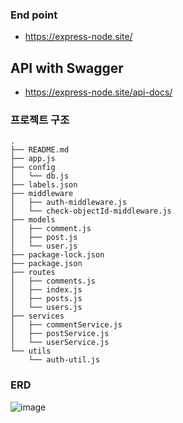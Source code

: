 ### End point
- https://express-node.site/

## API with Swagger
- https://express-node.site/api-docs/

### 프로젝트 구조
```
.
├── README.md
├── app.js
├── config
│   └── db.js
├── labels.json
├── middleware
│   ├── auth-middleware.js
│   └── check-objectId-middleware.js
├── models
│   ├── comment.js
│   ├── post.js
│   └── user.js
├── package-lock.json
├── package.json
├── routes
│   ├── comments.js
│   ├── index.js
│   ├── posts.js
│   └── users.js
├── services
│   ├── commentService.js
│   ├── postService.js
│   └── userService.js
└── utils
    └── auth-util.js
```

### ERD

![image](https://github.com/J-Jaeh/jungleSpring/assets/117059721/98da428f-ea49-4130-8f0c-814f1f908399)
